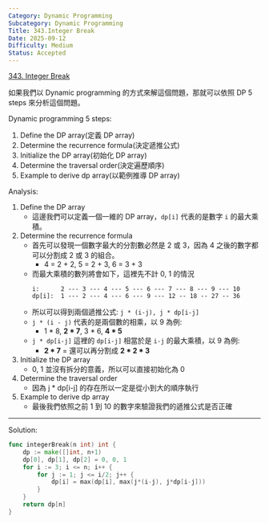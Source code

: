```yaml
---
Category: Dynamic Programming
Subcategory: Dynamic Programming
Title: 343.Integer Break
Date: 2025-09-12
Difficulty: Medium
Status: Accepted
---
```

[343. Integer Break]

如果我們以 Dynamic programming 的方式來解這個問題，那就可以依照 DP 5 steps 來分析這個問題。

Dynamic programming 5 steps:
1.  Define the DP array(定義 DP array)
2.  Determine the recurrence formula(決定遞推公式)
3.  Initialize the DP array(初始化 DP array)
4.  Determine the traversal order(決定遍歷順序)
5.  Example to derive dp array(以範例推導 DP array)

Analysis:
1.  Define the DP array
    -   這邊我們可以定義一個一維的 DP array，`dp[i]` 代表的是數字 `i` 的最大乘積。
2.  Determine the recurrence formula
    -   首先可以發現一個數字最大的分割數必然是 2 或 3，因為 4 之後的數字都可以分割成 2 或 3 的組合。
        -   4 = 2 + 2, 5 = 2 + 3, 6 = 3 + 3
    -   而最大乘積的數列將會如下，這裡先不計 0, 1 的情況
        ```
        i:      2 --- 3 --- 4 --- 5 --- 6 --- 7 --- 8 --- 9 --- 10
        dp[i]:  1 --- 2 --- 4 --- 6 --- 9 --- 12 -- 18 -- 27 -- 36
        ```   
    -   所以可以得到兩個遞推公式: `j * (i-j), j * dp[i-j]`
    -   `j * (i - j)` 代表的是兩個數的相乘，以 9 為例:
        -   1 * 8, **2 * 7**, 3 * 6, **4 * 5**
    -   `j * dp[i-j]` 這裡的 `dp[i-j]` 相當於是 `i-j` 的最大乘積，以 9 為例:
        -   **2 * 7** = 還可以再分割成 **2 * 2 * 3**
3.  Initialize the DP array
    -   0, 1 並沒有拆分的意義，所以可以直接初始化為 0
4.  Determine the traversal order
    -   因為 j * dp[i-j] 的存在所以一定是從小到大的順序執行
5.  Example to derive dp array
    -   最後我們依照之前 1 到 10 的數字來驗證我們的遞推公式是否正確

---

Solution:
```go
func integerBreak(n int) int {
	dp := make([]int, n+1)
	dp[0], dp[1], dp[2] = 0, 0, 1
	for i := 3; i <= n; i++ {
		for j := 1; j <= i/2; j++ {
			dp[i] = max(dp[i], max(j*(i-j), j*dp[i-j]))
		}
	}
	return dp[n]
}
```

[343. Integer Break]: https://leetcode.com/problems/integer-break/